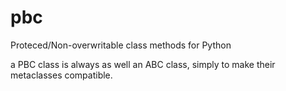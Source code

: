 # pbc

Proteced/Non-overwritable class methods for Python

a PBC class is always as well an ABC class, simply to make their
metaclasses compatible.
